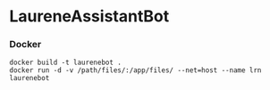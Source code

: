 # LaureneAssistantBot

### Docker
`docker build -t laurenebot .`  
`docker run -d -v /path/files/:/app/files/ --net=host --name lrn laurenebot`
